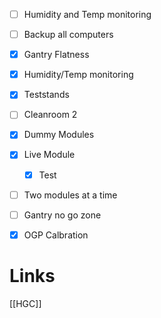 

- [ ] Humidity and Temp monitoring
- [ ] Backup all computers
- [x] Gantry Flatness
- [x] Humidity/Temp monitoring
- [x] Teststands
- [ ] Cleanroom 2
- [x] Dummy Modules
- [x] Live Module
	- [x] Test
- [ ] Two modules at a time
- [ ] Gantry no go zone 
- [x] OGP Calbration


# Links 
[[HGC]]